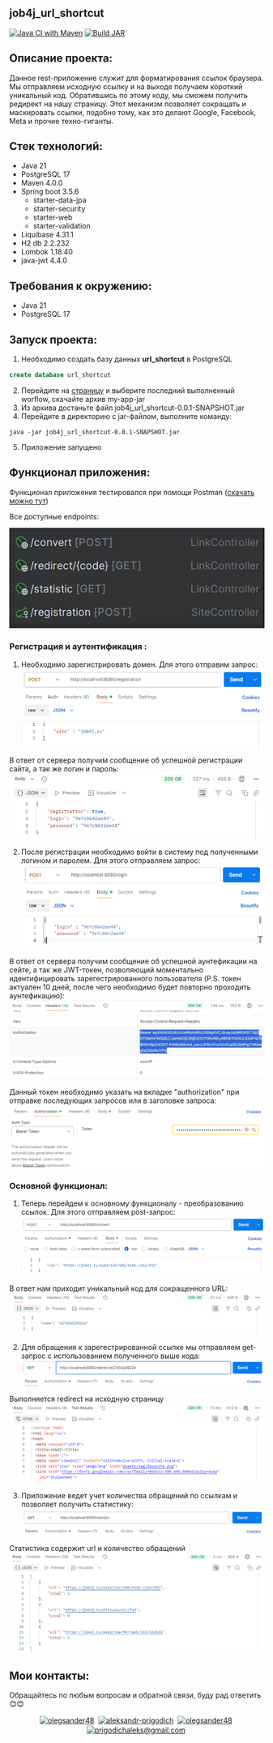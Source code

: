 ## job4j_url_shortcut
[![Java CI with Maven](https://github.com/Olegsander48/job4j_url_shortcut/actions/workflows/maven.yml/badge.svg)](https://github.com/Olegsander48/job4j_url_shortcut/actions/workflows/maven.yml) [![Build JAR](https://github.com/Olegsander48/job4j_url_shortcut/actions/workflows/build_jar.yml/badge.svg)](https://github.com/Olegsander48/job4j_url_shortcut/actions/workflows/build_jar.yml)
## Описание проекта:
Данное rest-приложение служит для форматирования ссылок браузера. Мы отправляем исходную ссылку и на выходе получаем короткий уникальный код. Обратившись по этому коду, мы сможем получить редирект на нашу страницу. Этот механизм позволяет сокращать и маскировать ссылки, подобно тому, как это делают Google, Facebook, Meta и прочие техно-гиганты.

## Стек технологий:
- Java 21
- PostgreSQL 17
- Maven 4.0.0
- Spring boot 3.5.6
  - starter-data-jpa 
  - starter-security 
  - starter-web 
  - starter-validation 
- Liquibase 4.31.1
- H2 db 2.2.232
- Lombok 1.18.40
- java-jwt 4.4.0

## Требования к окружению:
- Java 21
- PostgreSQL 17

## Запуск проекта:
1. Необходимо создать базу данных **url_shortcut** в PostgreSQL
```SQL
create database url_shortcut
```
2. Перейдите на [страницу](https://github.com/Olegsander48/job4j_url_shortcut/actions/workflows/build_jar.yml) и выберите последний выполненный worflow, скачайте архив my-app-jar
3. Из архива достаньте файл job4j_url_shortcut-0.0.1-SNAPSHOT.jar
4. Перейдите в директорию с jar-файлом, выполните команду:
```CMD
java -jar job4j_url_shortcut-0.0.1-SNAPSHOT.jar
```
5. Приложение запущено
   
## Функционал приложения:
Функционал приложения тестировался при помощи Postman ([скачать можно тут](https://www.postman.com/downloads/))

Все доступные endpoints:

![Регистрация домена](https://github.com/Olegsander48/job4j_url_shortcut/blob/master/images/endpoints.png)

### Регистрация и аутентификация :
1. Необходимо зарегистрировать домен. Для этого отправим запрос:
![Регистрация домена](https://github.com/Olegsander48/job4j_url_shortcut/blob/master/images/site_registration.png)

  В ответ от сервера получим сообщение об успешной регистрации сайта, а так же логин и пароль:
![Данные для входа](https://github.com/Olegsander48/job4j_url_shortcut/blob/master/images/site_credentials.png)

2. После регистрации необходимо войти в систему под полученными логином и паролем. Для этого отправляем запрос:
![аутентификация](https://github.com/Olegsander48/job4j_url_shortcut/blob/master/images/site_login.png)

  В ответ от сервера получим сообщение об успешной аунтефикации на сейте, а так же JWT-токен, позволяющий моментально идентифицировать зарегестрированного пользователя (P.S. токен актуален 10 дней, после чего необходимо будет повторно проходить аунтефикацию):
![JWT токен](https://github.com/Olegsander48/job4j_url_shortcut/blob/master/images/site_bearer_token.png)

Данный токен необходимо указать на вкладке "authorization" при отправке последующих запросов или в заголовке запроса:
![Окно ввода токена](https://github.com/Olegsander48/job4j_url_shortcut/blob/master/images/conversion_with_token.png)

### Основной функционал:
1. Теперь перейдем к основному функционалу - преобразованию ссылок. Для этого отправляем post-запрос:
![Преобразование запроса](https://github.com/Olegsander48/job4j_url_shortcut/blob/master/images/url_conversion.png)

В ответ нам приходит уникальный код для сокращенного URL:
![Преобразованый url в код](https://github.com/Olegsander48/job4j_url_shortcut/blob/master/images/conversion_code.png)

2. Для обращения к зарегестрированной ссылке мы отправляем get-запрос с использованием полученного выше кода:
![Get + code](https://github.com/Olegsander48/job4j_url_shortcut/blob/master/images/redirection_by_url_code.png)

Выполняется redirect на исходную страницу
![Ответ сервера](https://github.com/Olegsander48/job4j_url_shortcut/blob/master/images/redirection_result.png)

3. Приложение ведет учет количества обращений по ссылкам и позволяет получить статистику:
![Получить статистику](https://github.com/Olegsander48/job4j_url_shortcut/blob/master/images/statistic.png)

Статистика содержит url и количество обращений
![Статистика](https://github.com/Olegsander48/job4j_url_shortcut/blob/master/images/all_urls.png)

## Мои контакты:
Обращайтесь по любым вопросам и обратной связи, буду рад ответить :blush::blush:
<p align="center">
<a href="https://t.me/Olegsander48" target="blank"><img align="center" src="https://cdn.jsdelivr.net/npm/simple-icons@3.0.1/icons/telegram.svg" alt="olegsander48" height="30" width="30" /></a>&nbsp;
<a href="https://linkedin.com/in/aleksandr-prigodich-b7028a1b3" target="blank"><img align="center" src="https://cdn.jsdelivr.net/npm/simple-icons@3.0.1/icons/linkedin.svg" alt="aleksandr-prigodich" height="30" width="30" /></a>&nbsp;
<a href="http://discord.com/users/olegsander48" target="blank"><img align="center" src="https://cdn.jsdelivr.net/npm/simple-icons@3.0.1/icons/discord.svg" alt="olegsander48" height="40" width="30" /></a>&nbsp;
<a href="mailto:prigodichaleks@gmail.com?subject=Hi%20Aleks.%20I%20saw%20your%20GitHub%20profile%20&body=I'm%20writing%20to%20you%20because%20...%0A"><img align="center" src="https://cdn.jsdelivr.net/npm/simple-icons@3.0.1/icons/gmail.svg" alt="prigodichaleks@gmail.com" height="40" width="30" /></a>&nbsp;
</p>
